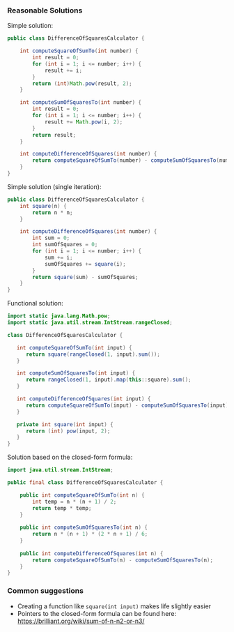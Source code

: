 ### Reasonable Solutions


Simple solution:

```java
public class DifferenceOfSquaresCalculator {

    int computeSquareOfSumTo(int number) {
        int result = 0;
        for (int i = 1; i <= number; i++) {
            result += i;
        }
        return (int)Math.pow(result, 2);
    }

    int computeSumOfSquaresTo(int number) {
        int result = 0;
        for (int i = 1; i <= number; i++) {
            result += Math.pow(i, 2);
        }
        return result;
    }

    int computeDifferenceOfSquares(int number) {
        return computeSquareOfSumTo(number) - computeSumOfSquaresTo(number);
    }
}
```

Simple solution (single iteration):
```java
public class DifferenceOfSquaresCalculator {
    int square(n) {
        return n * n;
    }

    int computeDifferenceOfSquares(int number) {
        int sum = 0;
        int sumOfSquares = 0;
        for (int i = 1; i <= number; i++) {
            sum += i;
            sumOfSquares += square(i);
        }
        return square(sum) - sumOfSquares;
    }
}
```

Functional solution:

```java
import static java.lang.Math.pow;
import static java.util.stream.IntStream.rangeClosed;

class DifferenceOfSquaresCalculator {

   int computeSquareOfSumTo(int input) {
      return square(rangeClosed(1, input).sum());
   }

   int computeSumOfSquaresTo(int input) {
      return rangeClosed(1, input).map(this::square).sum();
   }

   int computeDifferenceOfSquares(int input) {
      return computeSquareOfSumTo(input) - computeSumOfSquaresTo(input);
   }

   private int square(int input) {
      return (int) pow(input, 2);
   }
}
```

Solution based on the closed-form formula:

```java
import java.util.stream.IntStream;

public final class DifferenceOfSquaresCalculator {

    public int computeSquareOfSumTo(int n) {
        int temp = n * (n + 1) / 2;
        return temp * temp;
    }
    
    public int computeSumOfSquaresTo(int n) {
        return n * (n + 1) * (2 * n + 1) / 6;
    }
    
    public int computeDifferenceOfSquares(int n) {
        return computeSquareOfSumTo(n) - computeSumOfSquaresTo(n);
    }
}
```


### Common suggestions
* Creating a function like `square(int input)` makes life slightly easier
* Pointers to the closed-form formula can be found here: https://brilliant.org/wiki/sum-of-n-n2-or-n3/
